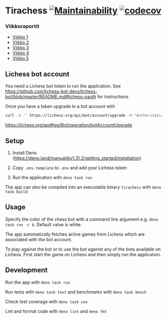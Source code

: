 # Tirachess [![Maintainability](https://api.codeclimate.com/v1/badges/c9c944ac9abf94eddf74/maintainability)](https://codeclimate.com/github/Keskimaki/tiralabra/maintainability) [![codecov](https://codecov.io/gh/Keskimaki/tiralabra/branch/main/graph/badge.svg?token=Y2NNQ3KPS0)](https://codecov.io/gh/Keskimaki/tiralabra)

### Viikkoraportit

- [Viikko 1](./documentation/viikkoraportti/viikko1.md)
- [Viikko 2](./documentation/viikkoraportti/viikko2.md)
- [Viikko 3](./documentation/viikkoraportti/viikko3.md)
- [Viikko 4](./documentation/viikkoraportti/viikko4.md)
- [Viikko 5](./documentation/viikkoraportti/viikko5.md)

## Lichess bot account

You need a Lichess bot token to run the application. See
https://github.com/lichess-bot-devs/lichess-bot/blob/master/README.md#lichess-oauth
for instructions.

Once you have a token upgrade to a bot account with

```bash
curl -d '' https://lichess.org/api/bot/account/upgrade -H "Authorization: Bearer <yourTokenHere>"
```

https://lichess.org/api#tag/Bot/operation/botAccountUpgrade

## Setup

1. Install Deno (https://deno.land/manual@v1.31.2/getting_started/installation)

2. Copy `.env.template` to `.env` and add your Lichess token

3. Run the application with `deno task run`

The app can also be compiled into an executable binary `tirachess` with
`deno task build`

## Usage

Specify the color of the chess bot with a command line argument e.g.
`deno task run -c b`. Default value is white.

The app automatically fetches active games from Lichess which are associated
with the bot account.

To play against the bot or to use the bot against any of the bots available on
Lichess. First start the game on Lichess and then simply run the application.

## Development

Run the app with `deno task run`

Run tests with `deno task test` and benchmarks with `deno task bench`

Check test coverage with `deno task cov`

Lint and format code with `deno lint` and `deno fmt`

